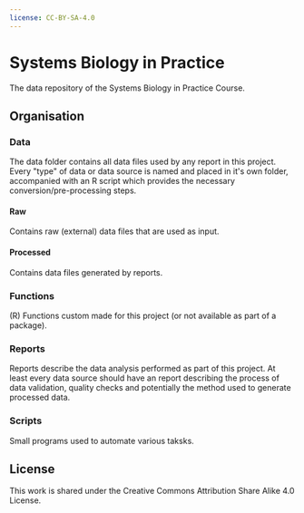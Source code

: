 ```yaml
---
license: CC-BY-SA-4.0
---
```


# Systems Biology in Practice

The data repository of the Systems Biology in Practice Course.

## Organisation

### Data

The data folder contains all data files used by any report in this project.
Every "type" of data or data source is named and placed in it's own folder, accompanied with an R script which provides the necessary conversion/pre-processing steps.

#### Raw

Contains raw (external) data files that are used as input.

#### Processed

Contains data files generated by reports.

### Functions

(R) Functions custom made for this project (or not available as part of a package).

### Reports

Reports describe the data analysis performed as part of this project. At least every data source should have an report describing the process of data validation, quality checks and potentially the method used to generate processed data.

### Scripts

Small programs used to automate various taksks.

## License

This work is shared under the Creative Commons Attribution Share Alike 4.0 License.